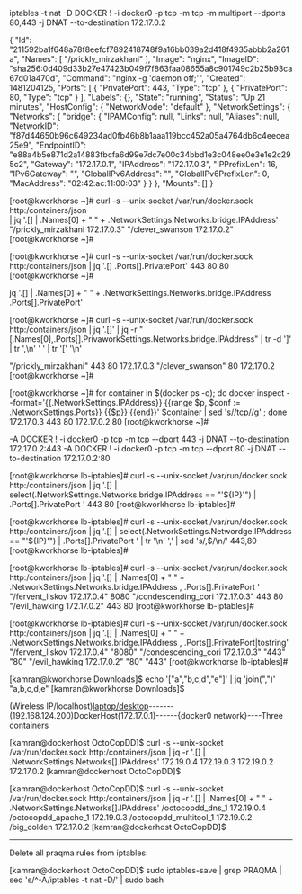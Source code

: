 iptables -t nat -D DOCKER ! -i docker0 -p tcp -m tcp -m multiport --dports 80,443 -j DNAT --to-destination 172.17.0.2


{
  "Id": "211592ba1f648a78f8eefcf7892418748f9a16bb039a2d418f4935abbb2a261a",
  "Names": [
    "/prickly_mirzakhani"
  ],
  "Image": "nginx",
  "ImageID": "sha256:0d409d33b27e47423b049f7f863faa08655a8c901749c2b25b93ca67d01a470d",
  "Command": "nginx -g 'daemon off;'",
  "Created": 1481204125,
  "Ports": [
    {
      "PrivatePort": 443,
      "Type": "tcp"
    },
    {
      "PrivatePort": 80,
      "Type": "tcp"
    }
  ],
  "Labels": {},
  "State": "running",
  "Status": "Up 21 minutes",
  "HostConfig": {
    "NetworkMode": "default"
  },
  "NetworkSettings": {
    "Networks": {
      "bridge": {
        "IPAMConfig": null,
        "Links": null,
        "Aliases": null,
        "NetworkID": "f87d44650b96c649234ad0fb46b8b1aaa119bcc452a05a4764db6c4eecea25e9",
        "EndpointID": "e88a4b5e871d2a14883fbcfa6d99e7dc7e00c34bbd1e3c048ee0e3e1e2c295c2",
        "Gateway": "172.17.0.1",
        "IPAddress": "172.17.0.3",
        "IPPrefixLen": 16,
        "IPv6Gateway": "",
        "GlobalIPv6Address": "",
        "GlobalIPv6PrefixLen": 0,
        "MacAddress": "02:42:ac:11:00:03"
      }
    }
  },
  "Mounts": []
}









[root@kworkhorse ~]# curl -s --unix-socket /var/run/docker.sock http:/containers/json \
                           | jq '.[] | .Names[0] + " " + .NetworkSettings.Networks.bridge.IPAddress' 
"/prickly_mirzakhani 172.17.0.3"
"/clever_swanson 172.17.0.2"
[root@kworkhorse ~]# 


[root@kworkhorse ~]# curl -s --unix-socket /var/run/docker.sock http:/containers/json | jq '.[]  .Ports[].PrivatePort' 
443
80
80
[root@kworkhorse ~]# 



jq '.[] | .Names[0] + " " + .NetworkSettings.Networks.bridge.IPAddress .Ports[].PrivatePort' 







[root@kworkhorse ~]# curl -s --unix-socket /var/run/docker.sock http:/containers/json | jq '.[]' | jq  -r "[.Names[0],.Ports[].PrivaworkSettings.Networks.bridge.IPAddress" | tr -d ']'  | tr ',\n' ' ' | tr '[' '\n'

   "/prickly_mirzakhani"    443    80  172.17.0.3 
   "/clever_swanson"    80  172.17.0.2 [root@kworkhorse ~]# 






[root@kworkhorse ~]# for container in $(docker ps -q); do docker inspect --format='{{.NetworkSettings.IPAddress}}   {{range $p, $conf := .NetworkSettings.Ports}} {{$p}} {{end}}'  $container  | sed 's/\/tcp//g' ; done
172.17.0.3    443  80 
172.17.0.2    80 
[root@kworkhorse ~]# 










-A DOCKER ! -i docker0 -p tcp -m tcp --dport 443 -j DNAT --to-destination 172.17.0.2:443
-A DOCKER ! -i docker0 -p tcp -m tcp --dport 80 -j DNAT --to-destination 172.17.0.2:80




[root@kworkhorse lb-iptables]# curl -s --unix-socket /var/run/docker.sock http:/containers/json | jq '.[] | select(.NetworkSettings.Networks.bridge.IPAddress == "'${IP}'") |  .Ports[].PrivatePort ' 
443
80
[root@kworkhorse lb-iptables]# 


[root@kworkhorse lb-iptables]# curl -s --unix-socket /var/run/docker.sock http:/containers/json | jq '.[] | select(.NetworkSettings.Networdge.IPAddress == "'${IP}'") |  .Ports[].PrivatePort ' | tr '\n' ',' | sed 's/,$/\n/'
443,80
[root@kworkhorse lb-iptables]# 




[root@kworkhorse lb-iptables]# curl -s --unix-socket /var/run/docker.sock http:/containers/json                            | jq '.[] | .Names[0] + " " + .NetworkSettings.Networks.bridge.IPAddress  , .Ports[].PrivatePort  '  
"/fervent_liskov 172.17.0.4"
8080
"/condescending_cori 172.17.0.3"
443
80
"/evil_hawking 172.17.0.2"
443
80
[root@kworkhorse lb-iptables]#






[root@kworkhorse lb-iptables]# curl -s --unix-socket /var/run/docker.sock http:/containers/json                            | jq '.[] | .Names[0] + " " + .NetworkSettings.Networks.bridge.IPAddress ,  .Ports[].PrivatePort|tostring'  
"/fervent_liskov 172.17.0.4"
"8080"
"/condescending_cori 172.17.0.3"
"443"
"80"
"/evil_hawking 172.17.0.2"
"80"
"443"
[root@kworkhorse lb-iptables]# 





[kamran@kworkhorse Downloads]$ echo '["a","b,c,d","e"]' | jq 'join(",")'
"a,b,c,d,e"
[kamran@kworkhorse Downloads]$ 








(Wireless IP/localhost)[laptop/desktop](192.168.124.1)-------(192.168.124.200)DockerHost(172.17.0.1)------{docker0 network}----Three containers





[kamran@dockerhost OctoCopDD]$ curl -s --unix-socket /var/run/docker.sock http:/containers/json | jq -r '.[] |  .NetworkSettings.Networks[].IPAddress'
172.19.0.4
172.19.0.3
172.19.0.2
172.17.0.2
[kamran@dockerhost OctoCopDD]$ 



[kamran@dockerhost OctoCopDD]$ curl -s --unix-socket /var/run/docker.sock http:/containers/json                            | jq -r '.[] | .Names[0] + " " + .NetworkSettings.Networks[].IPAddress'
/octocopdd_dns_1 172.19.0.4
/octocopdd_apache_1 172.19.0.3
/octocopdd_multitool_1 172.19.0.2
/big_colden 172.17.0.2
[kamran@dockerhost OctoCopDD]$ 



------------------------------

Delete all praqma rules from iptables:

[kamran@dockerhost OctoCopDD]$ sudo iptables-save  | grep PRAQMA | sed 's/^-A/iptables -t nat -D/' | sudo bash



